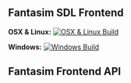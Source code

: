 ## Fantasim SDL Frontend

**OSX & Linux:** [![OSX & Linux Build](https://travis-ci.org/andreas-jonsson/fantasim-pub.svg?branch=master)](https://travis-ci.org/andreas-jonsson/fantasim-pub)

**Windows:** [![Windows Build](https://ci.appveyor.com/api/projects/status/6j506u0w1quelt0g?svg=true)](https://ci.appveyor.com/project/andreas-jonsson/fantasim-pub)

## Fantasim Frontend API
